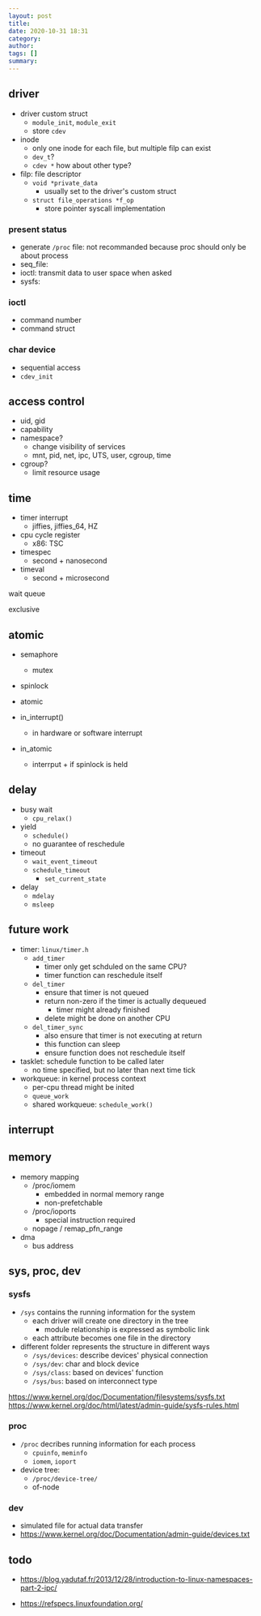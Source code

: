 ```yaml
---
layout: post
title: 
date: 2020-10-31 18:31
category: 
author: 
tags: []
summary: 
---
```


## driver

* driver custom struct
  * `module_init`, `module_exit`
  * store `cdev`
* inode
  * only one inode for each file, but multiple filp can exist
  * `dev_t`?
  * `cdev *` how about other type?
* filp: file descriptor
  * `void *private_data`
    * usually set to the driver's custom struct
  * `struct file_operations *f_op`
    * store pointer syscall implementation

### present status

* generate `/proc` file: not recommanded because proc should only be about process
* seq_file: 
* ioctl: transmit data to user space when asked
* sysfs:

### ioctl

* command number
* command struct

### char device

* sequential access
* `cdev_init`

## access control

* uid, gid
* capability
* namespace?
  * change visibility of services
  * mnt, pid, net, ipc, UTS, user, cgroup, time
* cgroup?
  * limit resource usage

## time

* timer interrupt
  * jiffies, jiffies_64, HZ
* cpu cycle register
  * x86: TSC
* timespec
  * second + nanosecond
* timeval
  * second + microsecond


wait queue

exclusive

## atomic

* semaphore
  * mutex
* spinlock
* atomic

* in_interrupt()
  * in hardware or software interrupt
* in_atomic
  * interrput + if spinlock is held

## delay

* busy wait
  * `cpu_relax()`
* yield
  * `schedule()`
  * no guarantee of reschedule
* timeout
  * `wait_event_timeout`
  * `schedule_timeout`
    * `set_current_state`
* delay
  * `mdelay`
  * `msleep`

## future work

* timer: `linux/timer.h`
  * `add_timer`
    * timer only get schduled on the same CPU?
    * timer function can reschedule itself
  * `del_timer`
    * ensure that timer is not queued
    * return non-zero if the timer is actually dequeued
      * timer might already finished
    * delete might be done on another CPU
  * `del_timer_sync`
    * also ensure that timer is not executing at return
    * this function can sleep
    * ensure function does not reschedule itself
* tasklet: schedule function to be called later
  * no time specified, but no later than next time tick
* workqueue: in kernel process context
  * per-cpu thread might be inited
  * `queue_work`
  * shared workqueue: `schedule_work()`

## interrupt

## memory

* memory mapping
  * /proc/iomem
    * embedded in normal memory range
    * non-prefetchable
  * /proc/ioports
    * special instruction required
  * nopage / remap_pfn_range
* dma
  * bus address

## sys, proc, dev

### sysfs 

* `/sys` contains the running information for the system
  * each driver will create one directory in the tree
    * module relationship is expressed as symbolic link
  * each attribute becomes one file in the directory
* different folder represents the structure in different ways
  * `/sys/devices`: describe devices' physical connection
  * `/sys/dev`: char and block device
  * `/sys/class`: based on devices' function
  * `/sys/bus`: based on interconnect type
  
https://www.kernel.org/doc/Documentation/filesystems/sysfs.txt
https://www.kernel.org/doc/html/latest/admin-guide/sysfs-rules.html

### proc

* `/proc` decribes running information for each process
  * `cpuinfo`, `meminfo`
  * `iomem`, `ioport`
* device tree:
  * `/proc/device-tree/`
  * of-node

### dev

* simulated file for actual data transfer
* https://www.kernel.org/doc/Documentation/admin-guide/devices.txt


## todo

* https://blog.yadutaf.fr/2013/12/28/introduction-to-linux-namespaces-part-2-ipc/

* https://refspecs.linuxfoundation.org/
